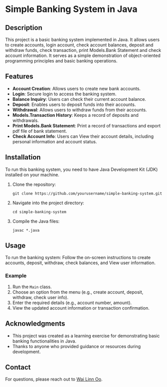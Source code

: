 # Simple Banking System in Java

## Description

This project is a basic banking system implemented in Java. It allows users to create accounts, login account, check account balances, deposit and withdraw funds, check transaction, print Models.Bank Statement and check account information. It serves as a simple demonstration of object-oriented programming principles and basic banking operations.
## Features

- **Account Creation**: Allows users to create new bank accounts.
- **Login**: Secure login to access the banking system.
- **Balance Inquiry**: Users can check their current account balance.
- **Deposit**: Enables users to deposit funds into their accounts.
- **Withdrawal**: Allows users to withdraw funds from their accounts.
- **Models.Transaction History**: Keeps a record of deposits and withdrawals.
- **Print Models.Bank Statement**: Print a record of transactions and export pdf file of bank statement.
- **Check Account Info**: Users can View their account details, including personal information and account status.

## Installation

To run this banking system, you need to have Java Development Kit (JDK) installed on your machine.

1.  Clone the repository:

    ```
    git clone https://github.com/yourusername/simple-banking-system.git
    ```
2.  Navigate into the project directory:

    ```
    cd simple-banking-system
    ```
3.  Compile the Java files:

    ```
    javac *.java
    ```

## Usage

To run the banking system:
Follow the on-screen instructions to create accounts, deposit, withdraw, check balances, and View user information.

### Example

1.  Run the `Main` class.
2.  Choose an option from the menu (e.g., create account, deposit, withdraw, check user info).
3.  Enter the required details (e.g., account number, amount).
4.  View the updated account information or transaction confirmation.
## Acknowledgments

*   This project was created as a learning exercise for demonstrating basic banking functionalities in Java.
*   Thanks to anyone who provided guidance or resources during development.
## Contact

For questions, please reach out to [Wai Linn Oo](mailto:wailinnoo.mr@gmail.com).
